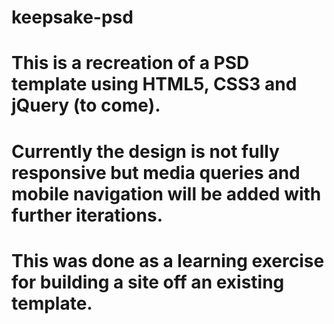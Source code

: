 # keepsake-psd
# This is a recreation of a PSD template using HTML5, CSS3 and jQuery (to come).
# Currently the design is not fully responsive but media queries and mobile navigation will be added with further iterations.
# This was done as a learning exercise for building a site off an existing template.
